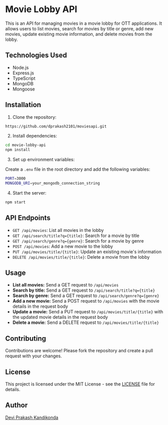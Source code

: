 # Movie Lobby API

This is an API for managing movies in a movie lobby for OTT applications. It allows users to list movies, search for movies by title or genre, add new movies, update existing movie information, and delete movies from the lobby.

## Technologies Used

- Node.js
- Express.js
- TypeScript
- MongoDB
- Mongoose

## Installation

1. Clone the repository:

```bash
https://github.com/dprakash2101/moviesapi.git
```

2. Install dependencies:

```bash
cd movie-lobby-api
npm install
```

3. Set up environment variables:

Create a `.env` file in the root directory and add the following variables:

```bash
PORT=3000
MONGODB_URI=your_mongodb_connection_string
```
4. Start the server:

```bash
npm start
```

## API Endpoints

- `GET /api/movies`: List all movies in the lobby
- `GET /api/search/title?q={title}`: Search for a movie by title
- `GET /api/search/genre?q={genre}`: Search for a movie by genre
- `POST /api/movies`: Add a new movie to the lobby
- `PUT /api/movies/title/{title}`: Update an existing movie's information
- `DELETE /api/movies/title/{title}`: Delete a movie from the lobby

## Usage

- **List all movies:** Send a GET request to `/api/movies`
- **Search by title:** Send a GET request to `/api/search/title?q={title}`
- **Search by genre:** Send a GET request to `/api/search/genre?q={genre}`
- **Add a new movie:** Send a POST request to `/api/movies` with the movie details in the request body
- **Update a movie:** Send a PUT request to `/api/movies/title/{title}` with the updated movie details in the request body
- **Delete a movie:** Send a DELETE request to `/api/movies/title/{title}`



## Contributing

Contributions are welcome! Please fork the repository and create a pull request with your changes.

## License

This project is licensed under the MIT License - see the [LICENSE](LICENSE) file for details.

## Author

[Devi Prakash Kandikonda](https://github.com/dprakash2101)